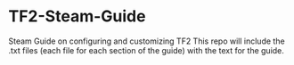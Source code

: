 # TF2-Steam-Guide
Steam Guide on configuring and customizing TF2
This repo will include the .txt files (each file for each section of the guide) with the text for the guide.
